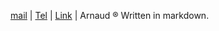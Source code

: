[mail](mailto:arnobarbotte@gmail.com) | [Tel](tel:+33688225022) | [Link](https://fr.linkedin.com/in/arnaudbarbotte) | Arnaud ®  Written in markdown.
